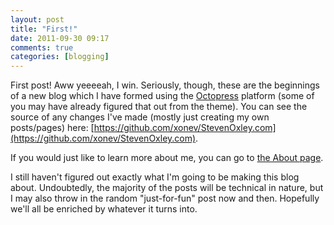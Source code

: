 ```yaml
---
layout: post
title: "First!"
date: 2011-09-30 09:17
comments: true
categories: [blogging]
---
```

First post!  Aww yeeeeah, I win.  Seriously, though, these are the beginnings of a new blog which I have formed using the [Octopress](http://octopress.org/) platform (some of you may have already figured that out from the theme).  You can see the source of any changes I've made (mostly just creating my own posts/pages) here: [https://github.com/xonev/StevenOxley.com](https://github.com/xonev/StevenOxley.com).

If you would just like to learn more about me, you can go to [the About page](/about/).

I still haven't figured out exactly what I'm going to be making this blog about.  Undoubtedly, the majority of the posts will be technical in nature, but I may also throw in the random "just-for-fun" post now and then.  Hopefully we'll all be enriched by whatever it turns into.

